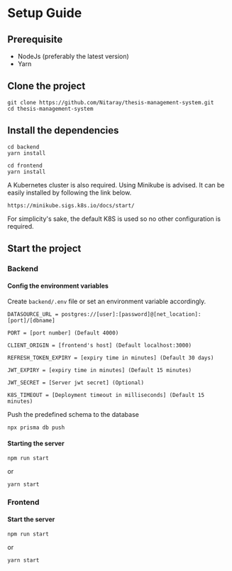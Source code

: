 # Setup Guide

## Prerequisite

- NodeJs (preferably the latest version)
- Yarn

## Clone the project
```
git clone https://github.com/Nitaray/thesis-management-system.git
cd thesis-management-system
```

## Install the dependencies

```
cd backend
yarn install
```

```
cd frontend
yarn install
```
A Kubernetes cluster is also required. Using Minikube is advised. It can be easily installed by following the link below.

`https://minikube.sigs.k8s.io/docs/start/`

For simplicity's sake, the default K8S is used so no other configuration is required.

## Start the project

### Backend

#### Config the environment variables

Create `backend/.env` file or set an environment variable accordingly.

```
DATASOURCE_URL = postgres://[user]:[password]@[net_location]:[port]/[dbname]

PORT = [port number] (Default 4000)

CLIENT_ORIGIN = [frontend's host] (Default localhost:3000)

REFRESH_TOKEN_EXPIRY = [expiry time in minutes] (Default 30 days)

JWT_EXPIRY = [expiry time in minutes] (Default 15 minutes)

JWT_SECRET = [Server jwt secret] (Optional)

K8S_TIMEOUT = [Deployment timeout in milliseconds] (Default 15 minutes)
```

Push the predefined schema to the database

```
npx prisma db push
```

#### Starting the server

```
npm run start
```
or
```
yarn start
```

### Frontend

#### Start the server

```
npm run start
```
or
```
yarn start
```

